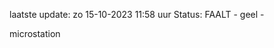 laatste update: 
zo 15-10-2023 11:58   uur 
Status: FAALT - geel - 
<div class="service Y">microstation</div>